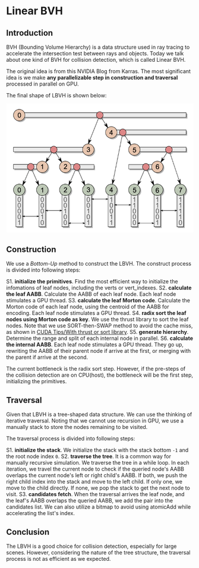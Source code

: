 # Linear BVH

## Introduction

BVH (Bounding Volume Hierarchy) is a data structure used in ray tracing to accelerate the intersection test between rays and objects. Today we talk about one kind of BVH for collision detection, which is called Linear BVH.

The original idea is from this NVIDIA Blog from Karras. The most significant idea is we make **any parallelizable step in construction and traversal** processed in parallel on GPU.

The final shape of LBVH is shown below:

![LBVH in Karras's paper](./img2024/002-f1-lbvh.png)

## Construction

We use a *Bottom-Up* method to construct the LBVH. The construct process is divided into following steps:

S1. **initialize the primitives**. Find the most efficient way to initialize the infomations of leaf nodes, including the verts or vert_indexes.
S2. **calculate the leaf AABB**. Calculate the AABB of each leaf node. Each leaf node stimulates a GPU thread.
S3. **calculate the leaf Morton code**. Calculate the Morton code of each leaf node, using the centroid of the AABB for encoding. Each leaf node stimulates a GPU thread.
S4. **radix sort the leaf nodes using Morton code as key**. We use the thrust library to sort the leaf nodes. Note that we use SORT-then-SWAP method to avoid the cache miss, as shown in [CUDA Tips/With thrust or sort library](./001-CUDA_tips).
S5. **generate hierarchy**. Determine the range and split of each internal node in parallel.
S6. **calculate the internal AABB**. Each leaf node stimulates a GPU thread. They go up, rewriting the AABB of their parent node if arrive at the first, or merging with the parent if arrive at the second.

The current bottleneck is the radix sort step. However, if the pre-steps of the collision detection are on CPU(host), the bottleneck will be the first step, initializing the primitives.

## Traversal

Given that LBVH is a tree-shaped data structure. We can use the thinking of iterative traversal. Noting that we cannot use recursion in GPU, we use a manually stack to store the nodes remaining to be visited.

The traversal process is divided into following steps:

S1. **initialize the stack**. We initialize the stack with the stack bottom `-1` and the root node index `0`.
S2. **traverse the tree**. It is a common way for manually recursive simulation. We traverse the tree in a while loop. In each iteration, we travel the current node to check if the queried node's AABB overlaps the current node's left or right child's AABB. If both, we push the right child index into the stack and move to the left child. If only one, we move to the child directly. If none, we pop the stack to get the next node to visit.
S3. **candidates fetch**. When the traversal arrives the leaf node, and the leaf's AABB overlaps the queried AABB, we add the pair into the candidates list. We can also utilize a bitmap to avoid using atomicAdd while accelerating the list's index.

## Conclusion

The LBVH is a good choice for collision detection, especially for large scenes. However, considering the nature of the tree structure, the traversal process is not as efficient as we expected.  
